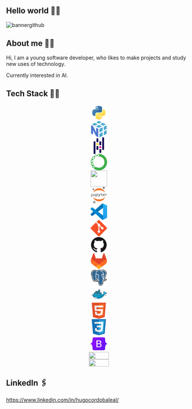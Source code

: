 ## Hello world 🙋‍♂️
![bannergithub](https://github.com/hugo-cordoba/hugo-cordoba/assets/110393853/ad7b08b9-4c95-4ba8-abe6-75ddab822f57)

## About me 👨‍🎓
Hi, I am a young software developer, who likes to make projects and study new uses of technology.

Currently interested in AI.

## Tech Stack 👨‍💻
<div style="display: flex; flex-direction: column; align-items: center; justify-content: center;">
    <img src="https://github.com/devicons/devicon/blob/master/icons/python/python-original.svg" width="45px" height="45px">
    <img src="https://github.com/devicons/devicon/blob/master/icons/numpy/numpy-original.svg" width="45px" height="45px">
    <img src="https://github.com/devicons/devicon/blob/master/icons/pandas/pandas-original.svg" width="45px" height="45px">
    <img src="https://github.com/devicons/devicon/blob/master/icons/anaconda/anaconda-original.svg" width="45px" height="45px">
    <img src="https://huggingface.co/front/assets/huggingface_logo-noborder.svg" width="45px" height="45px">
    <img src="https://github.com/devicons/devicon/blob/master/icons/jupyter/jupyter-original-wordmark.svg" width="45px" height="45px">
    <img src="https://github.com/devicons/devicon/blob/master/icons/vscode/vscode-original.svg" width="45px" height="45px">
    <img src="https://github.com/devicons/devicon/blob/master/icons/git/git-original.svg" width="45px" height="45px">
    <img src="https://github.com/devicons/devicon/blob/master/icons/github/github-original.svg" width="45px" height="45px">
    <img src="https://github.com/devicons/devicon/blob/master/icons/gitlab/gitlab-original.svg" width="45px" height="45px">
    <img src="https://github.com/devicons/devicon/blob/master/icons/postgresql/postgresql-original.svg" width="45px" height="45px"> 
    <img src="https://github.com/devicons/devicon/blob/master/icons/docker/docker-original.svg" width="45px" height="45px"> 
    <img src="https://github.com/devicons/devicon/blob/master/icons/html5/html5-original.svg" width="45px" height="45px">
    <img src="https://github.com/devicons/devicon/blob/master/icons/css3/css3-original.svg" width="45px" height="45px"> 
    <img src="https://github.com/devicons/devicon/blob/master/icons/bootstrap/bootstrap-original.svg" width="45px" height="45px">
    <img src="https://odoocdn.com/openerp_website/static/src/img/assets/png/odoo_logo.png" width="55px" height="20px">
    <img src="https://odoo-community.org/web/image/website/1/logo/The%20Odoo%20Community%20Association%20%7C%20OCA?unique=77e123f" width="55px" height="20px">
</div>

## LinkedIn 🖇️
https://www.linkedin.com/in/hugocordobaleal/
